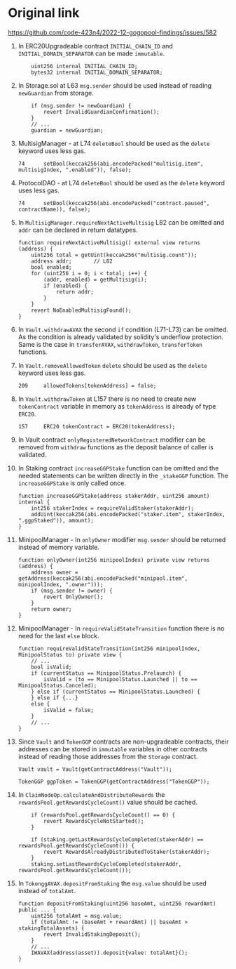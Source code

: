 # Original link
https://github.com/code-423n4/2022-12-gogopool-findings/issues/582
1. In ERC20Upgradeable contract `INITIAL_CHAIN_ID` and `INITIAL_DOMAIN_SEPARATOR` can be made `immutable`.
    ```solidity
    	uint256 internal INITIAL_CHAIN_ID;
	    bytes32 internal INITIAL_DOMAIN_SEPARATOR;
	```
2. In Storage.sol at L63 `msg.sender` should be used instead of reading `newGuardian` from storage.
    ```solidity
    	if (msg.sender != newGuardian) {
			revert InvalidGuardianConfirmation();
		}
		// ...
		guardian = newGuardian;
    ```

3. MultisigManager - at L74 `deleteBool` should be used as the `delete` keyword uses less gas.
    ```solidity
    74		setBool(keccak256(abi.encodePacked("multisig.item", multisigIndex, ".enabled")), false);
    ```
    
4. ProtocolDAO - at L74 `deleteBool` should be used as the `delete` keyword uses less gas.
    ```solidity
    74		setBool(keccak256(abi.encodePacked("contract.paused", contractName)), false);
    ```
    
5. In `MultisigManager.requireNextActiveMultisig` L82 can be omitted and `addr` can be declared in return datatypes.
    ```solidity
	function requireNextActiveMultisig() external view returns (address) {
		uint256 total = getUint(keccak256("multisig.count"));
		address addr;       // L82
		bool enabled;
		for (uint256 i = 0; i < total; i++) {
			(addr, enabled) = getMultisig(i);
			if (enabled) {
				return addr;
			}
		}
		revert NoEnabledMultisigFound();
	}
    ```
6. In `Vault.withdrawAVAX` the second `if` condition (L71-L73) can be omitted. As the condition is already validated by solidity's underflow protection. Same is the case in `transferAVAX`, `withdrawToken`, `transferToken` functions.
7. In `Vault.removeAllowedToken` `delete` should be used as the `delete` keyword uses less gas.
    ```solidity
    209		allowedTokens[tokenAddress] = false;
    ```
8. In `Vault.withdrawToken` at L157 there is no need to create new `tokenContract` variable in memory as `tokenAddress` is already of type `ERC20`.
    ```solidity
    157		ERC20 tokenContract = ERC20(tokenAddress);
    ```
9. In Vault contract `onlyRegisteredNetworkContract` modifier can be removed from `withdraw` functions as the deposit balance of caller is validated.
10. In Staking contract `increaseGGPStake` function can be omitted and the needed statements can be written directly in the `_stakeGGP` function. The `increaseGGPStake` is only called once.
    ```solidity
    function increaseGGPStake(address stakerAddr, uint256 amount) internal {
		int256 stakerIndex = requireValidStaker(stakerAddr);
		addUint(keccak256(abi.encodePacked("staker.item", stakerIndex, ".ggpStaked")), amount);
	}
    ```
11. MinipoolManager - In `onlyOwner` modifier `msg.sender` should be returned instead of memory variable.
    ```solidity
    function onlyOwner(int256 minipoolIndex) private view returns (address) {
		address owner = getAddress(keccak256(abi.encodePacked("minipool.item", minipoolIndex, ".owner")));
		if (msg.sender != owner) {
			revert OnlyOwner();
		}
		return owner;
	}
    ```
12. MinipoolManager - In `requireValidStateTransition` function there is no need for the last `else` block.
    ```solidity
    function requireValidStateTransition(int256 minipoolIndex, MinipoolStatus to) private view {
		// ...
		bool isValid;
		if (currentStatus == MinipoolStatus.Prelaunch) {
			isValid = (to == MinipoolStatus.Launched || to == MinipoolStatus.Canceled);
		} else if (currentStatus == MinipoolStatus.Launched) {
		} else if {...}
		else {
			isValid = false;
		}
        // ...
	}
    ```
13. Since `Vault` and `TokenGGP`  contracts are non-upgradeable contracts, their addresses can be stored in `immutable` variables in other contracts instead of reading those addresses from the `Storage` contract.
    ```solidity
    Vault vault = Vault(getContractAddress("Vault"));
    ```
    ```solidity
    TokenGGP ggpToken = TokenGGP(getContractAddress("TokenGGP"));
    ```
14. In `ClaimNodeOp.calculateAndDistributeRewards` the `rewardsPool.getRewardsCycleCount()` value should be cached.
    ```solidity
    	if (rewardsPool.getRewardsCycleCount() == 0) {
			revert RewardsCycleNotStarted();
		}

		if (staking.getLastRewardsCycleCompleted(stakerAddr) == rewardsPool.getRewardsCycleCount()) {
			revert RewardsAlreadyDistributedToStaker(stakerAddr);
		}
		staking.setLastRewardsCycleCompleted(stakerAddr, rewardsPool.getRewardsCycleCount());
    ```
15. In `TokenggAVAX.depositFromStaking` the `msg.value` should be used instead of `totalAmt`.
    ```solidity
    function depositFromStaking(uint256 baseAmt, uint256 rewardAmt) public ... {
		uint256 totalAmt = msg.value;
		if (totalAmt != (baseAmt + rewardAmt) || baseAmt > stakingTotalAssets) {
			revert InvalidStakingDeposit();
		}
        // ...
		IWAVAX(address(asset)).deposit{value: totalAmt}();
	}
    ```
